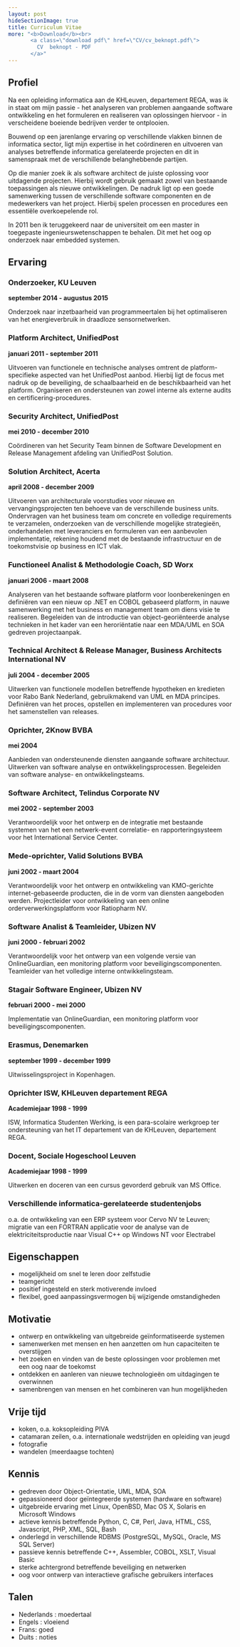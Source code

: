 ```yaml
---
layout: post
hideSectionImage: true
title: Curriculum Vitae
more: "<b>Download</b><br>
       <a class=\"download pdf\" href=\"CV/cv_beknopt.pdf\">
         CV  beknopt - PDF
       </a>"
---
```


## Profiel

Na een opleiding informatica aan de KHLeuven, departement REGA, was ik in
staat om mijn passie - het analyseren van problemen aangaande software
ontwikkeling en het formuleren en realiseren van oplossingen hiervoor - in
verscheidene boeiende bedrijven verder te ontplooien.

Bouwend op een jarenlange ervaring op verschillende vlakken binnen de
informatica sector, ligt mijn expertise in het coördineren en uitvoeren van
analyses betreffende informatica gerelateerde projecten en dit in samenspraak
met de verschillende belanghebbende partijen.

Op die manier zoek ik als software architect de juiste oplossing voor
uitdagende projecten. Hierbij wordt gebruik gemaakt zowel van bestaande
toepassingen als nieuwe ontwikkelingen. De nadruk ligt op een goede
samenwerking tussen de verschillende software componenten en de medewerkers
van het project. Hierbij spelen processen en procedures een essentiële
overkoepelende rol.

In 2011 ben ik teruggekeerd naar de universiteit om een master in toegepaste
ingenieurswetenschappen te behalen. Dit met het oog op onderzoek naar embedded
systemen.

## Ervaring

### Onderzoeker, KU Leuven
__september 2014 - augustus 2015__

Onderzoek naar inzetbaarheid van programmeertalen bij het optimaliseren van het
energieverbruik in draadloze sensornetwerken.

### Platform Architect, UnifiedPost
__januari 2011 - september 2011__

Uitvoeren van functionele en technische analyses omtrent de
platform-specifieke aspected van het UnifiedPost aanbod. Hierbij ligt de focus
met nadruk op de beveiliging, de schaalbaarheid en de beschikbaarheid van het
platform. Organiseren en ondersteunen van zowel interne als externe audits en
certificering-procedures.

### Security Architect, UnifiedPost
__mei 2010 - december 2010__

Coördineren van het Security Team binnen de Software Development en Release
Management afdeling van UnifiedPost Solution.

### Solution Architect, Acerta
__april 2008 - december 2009__

Uitvoeren van architecturale voorstudies voor nieuwe en vervangingsprojecten
ten behoeve van de verschillende business units. Ondervragen van het business
team om concrete en volledige requirements te verzamelen, onderzoeken van de
verschillende mogelijke strategieën, onderhandelen met leveranciers en
formuleren van een aanbevolen implementatie, rekening houdend met de bestaande
infrastructuur en de toekomstvisie op business en ICT vlak.

### Functioneel Analist & Methodologie Coach, SD Worx

__januari 2006 - maart 2008__

Analyseren van het bestaande software platform voor loonberekeningen en
definiëren van een nieuw op .NET en COBOL gebaseerd platform, in nauwe
samenwerking met het business en management team om diens visie te realiseren.
Begeleiden van de introductie van object-georiënteerde analyse technieken in
het kader van een heroriëntatie naar een MDA/UML en SOA gedreven
projectaanpak.

### Technical Architect & Release Manager, Business Architects International NV
__juli 2004 - december 2005__

Uitwerken van functionele modellen betreffende hypotheken en kredieten voor
Rabo Bank Nederland, gebruikmakend van UML en MDA principes. Definiëren van
het proces, opstellen en implementeren van procedures voor het samenstellen
van releases.

### Oprichter, 2Know BVBA
__mei 2004__

Aanbieden van ondersteunende diensten aangaande software architectuur.
Uitwerken van software analyse en ontwikkelingsprocessen. Begeleiden van
software analyse- en ontwikkelingsteams.

### Software Architect, Telindus Corporate NV
__mei 2002 - september 2003__

Verantwoordelijk voor het ontwerp en de integratie met bestaande systemen van
het een netwerk-event correlatie- en rapporteringsysteem voor het
International Service Center.

### Mede-oprichter, Valid Solutions BVBA
__juni 2002 - maart 2004__

Verantwoordelijk voor het ontwerp en ontwikkeling van KMO-gerichte
internet-gebaseerde producten, die in de vorm van diensten aangeboden werden.
Projectleider voor ontwikkeling van een online orderverwerkingsplatform voor
Ratiopharm NV.

### Software Analist & Teamleider, Ubizen NV
__juni 2000 - februari 2002__

Verantwoordelijk voor het ontwerp van een volgende versie van OnlineGuardian,
een monitoring platform voor beveiligingscomponenten. Teamleider van het
volledige interne ontwikkelingsteam.

### Stagair Software Engineer, Ubizen NV
__februari 2000 - mei 2000__

Implementatie van OnlineGuardian, een monitoring platform voor
beveiligingscomponenten.

### Erasmus, Denemarken
__september 1999 - december 1999__

Uitwisselingsproject in Kopenhagen.

### Oprichter ISW, KHLeuven departement REGA
__Academiejaar 1998 - 1999__

ISW, Informatica Studenten Werking, is een para-scolaire werkgroep ter
ondersteuning van het IT departement van de KHLeuven, departement REGA.

### Docent, Sociale Hogeschool Leuven
__Academiejaar 1998 - 1999__

Uitwerken en doceren van een cursus gevorderd gebruik van MS Office.

### Verschillende informatica-gerelateerde studentenjobs

o.a. de ontwikkeling van een ERP systeem voor Cervo NV te Leuven; migratie van
een FORTRAN applicatie voor de analyse van de elektriciteitsproductie naar
Visual C++ op Windows NT voor Electrabel

## Eigenschappen
* mogelijkheid om snel te leren door zelfstudie
* teamgericht
* positief ingesteld en sterk motiverende invloed
* flexibel, goed aanpassingsvermogen bij wijzigende omstandigheden

## Motivatie
* ontwerp en ontwikkeling van uitgebreide geïnformatiseerde systemen
* samenwerken met mensen en hen aanzetten om hun capaciteiten te overstijgen
* het zoeken en vinden van de beste oplossingen voor problemen met een oog naar de toekomst
* ontdekken en aanleren van nieuwe technologieën om uitdagingen te overwinnen
* samenbrengen van mensen en het combineren van hun mogelijkheden

## Vrije tijd
* koken, o.a. koksopleiding PIVA
* catamaran zeilen, o.a. internationale wedstrijden en opleiding van jeugd
* fotografie
* wandelen (meerdaagse tochten)

## Kennis
* gedreven door Object-Orientatie, UML, MDA, SOA
* gepassioneerd door geïntegreerde systemen (hardware en software)
* uitgebreide ervaring met Linux, OpenBSD, Mac OS X, Solaris en Microsoft Windows
* actieve kennis betreffende Python, C, C#, Perl, Java, HTML, CSS, Javascript, PHP,  XML, SQL, Bash
* onderlegd in verschillende RDBMS (PostgreSQL, MySQL, Oracle, MS SQL Server)
* passieve kennis betreffende C++, Assembler, COBOL, XSLT, Visual Basic
* sterke achtergrond betreffende beveiliging en netwerken
* oog voor ontwerp van interactieve grafische gebruikers interfaces

## Talen
* Nederlands : moedertaal
* Engels : vloeiend
* Frans: goed
* Duits : noties
